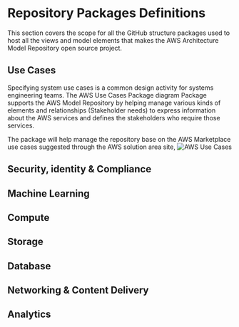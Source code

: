 # Repository Packages Definitions

This section covers the scope for all the GitHub structure packages used to host all the views and model elements that makes the AWS Architecture Model Repository open source project.

## Use Cases

Specifying system use cases is a common design activity for systems engineering teams. The AWS Use Cases Package diagram Package supports the AWS Model Repository by helping manage various kinds of elements and relationships (Stakeholder needs) to express information about the AWS services and defines the stakeholders who require those services.

The package will help manage the repository base on the AWS Marketplace use cases suggested through the AWS solution area site,
![AWS Use Cases](https://aws.amazon.com/marketplace/solutions/awsmp-all-use-cases)
##  Security, identity & Compliance


## Machine Learning


## Compute


## Storage


## Database

## Networking & Content Delivery


## Analytics